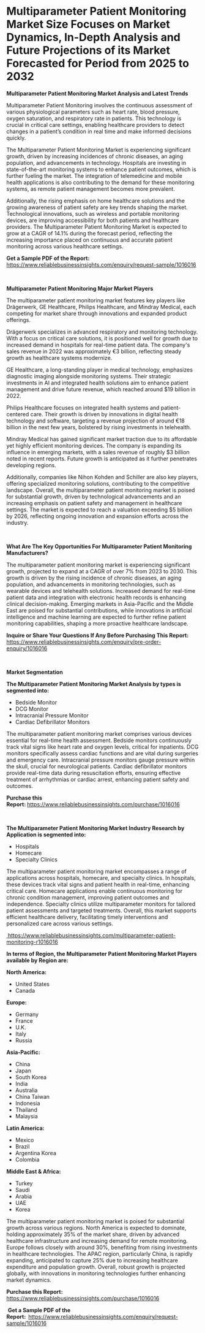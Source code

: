 <p><h1>Multiparameter Patient Monitoring Market Size Focuses on Market Dynamics, In-Depth Analysis and Future Projections of its Market Forecasted for Period from 2025 to 2032</h1></p><p><strong>Multiparameter Patient Monitoring Market Analysis and Latest Trends</strong></p>
<p><p>Multiparameter Patient Monitoring involves the continuous assessment of various physiological parameters such as heart rate, blood pressure, oxygen saturation, and respiratory rate in patients. This technology is crucial in critical care settings, enabling healthcare providers to detect changes in a patient’s condition in real time and make informed decisions quickly.</p><p>The Multiparameter Patient Monitoring Market is experiencing significant growth, driven by increasing incidences of chronic diseases, an aging population, and advancements in technology. Hospitals are investing in state-of-the-art monitoring systems to enhance patient outcomes, which is further fueling the market. The integration of telemedicine and mobile health applications is also contributing to the demand for these monitoring systems, as remote patient management becomes more prevalent.</p><p>Additionally, the rising emphasis on home healthcare solutions and the growing awareness of patient safety are key trends shaping the market. Technological innovations, such as wireless and portable monitoring devices, are improving accessibility for both patients and healthcare providers. The Multiparameter Patient Monitoring Market is expected to grow at a CAGR of 14.1% during the forecast period, reflecting the increasing importance placed on continuous and accurate patient monitoring across various healthcare settings.</p></p>
<p><strong>Get a Sample PDF of the Report:&nbsp;</strong> <a href="https://www.reliablebusinessinsights.com/enquiry/request-sample/1016016?utm_campaign=3092&utm_medium=2&utm_source=Github&utm_content=ia&utm_term=16042025&utm_id=multiparameter-patient-monitoring">https://www.reliablebusinessinsights.com/enquiry/request-sample/1016016</a></p>
<p>&nbsp;</p>
<p><strong>Multiparameter Patient Monitoring Major Market Players</strong></p>
<p><p>The multiparameter patient monitoring market features key players like Drägerwerk, GE Healthcare, Philips Healthcare, and Mindray Medical, each competing for market share through innovations and expanded product offerings. </p><p>Drägerwerk specializes in advanced respiratory and monitoring technology. With a focus on critical care solutions, it is positioned well for growth due to increased demand in hospitals for real-time patient data. The company's sales revenue in 2022 was approximately €3 billion, reflecting steady growth as healthcare systems modernize.</p><p>GE Healthcare, a long-standing player in medical technology, emphasizes diagnostic imaging alongside monitoring systems. Their strategic investments in AI and integrated health solutions aim to enhance patient management and drive future revenue, which reached around $19 billion in 2022. </p><p>Philips Healthcare focuses on integrated health systems and patient-centered care. Their growth is driven by innovations in digital health technology and software, targeting a revenue projection of around €18 billion in the next few years, bolstered by rising investments in telehealth.</p><p>Mindray Medical has gained significant market traction due to its affordable yet highly efficient monitoring devices. The company is expanding its influence in emerging markets, with a sales revenue of roughly $3 billion noted in recent reports. Future growth is anticipated as it further penetrates developing regions.</p><p>Additionally, companies like Nihon Kohden and Schiller are also key players, offering specialized monitoring solutions, contributing to the competitive landscape. Overall, the multiparameter patient monitoring market is poised for substantial growth, driven by technological advancements and an increasing emphasis on patient safety and management in healthcare settings. The market is expected to reach a valuation exceeding $5 billion by 2026, reflecting ongoing innovation and expansion efforts across the industry.</p></p>
<p>&nbsp;</p>
<p><strong>What Are The Key Opportunities For Multiparameter Patient Monitoring Manufacturers?</strong></p>
<p><p>The multiparameter patient monitoring market is experiencing significant growth, projected to expand at a CAGR of over 7% from 2023 to 2030. This growth is driven by the rising incidence of chronic diseases, an aging population, and advancements in monitoring technologies, such as wearable devices and telehealth solutions. Increased demand for real-time patient data and integration with electronic health records is enhancing clinical decision-making. Emerging markets in Asia-Pacific and the Middle East are poised for substantial contributions, while innovations in artificial intelligence and machine learning are expected to further refine patient monitoring capabilities, shaping a more proactive healthcare landscape.</p></p>
<p><strong>Inquire or Share Your Questions If Any Before Purchasing This Report:</strong> <a href="https://www.reliablebusinessinsights.com/enquiry/pre-order-enquiry/1016016?utm_campaign=3092&utm_medium=2&utm_source=Github&utm_content=ia&utm_term=16042025&utm_id=multiparameter-patient-monitoring">https://www.reliablebusinessinsights.com/enquiry/pre-order-enquiry/1016016</a></p>
<p>&nbsp;</p>
<p><strong>Market Segmentation</strong></p>
<p><strong>The Multiparameter Patient Monitoring Market Analysis by types is segmented into:</strong></p>
<p><ul><li>Bedside Monitor</li><li>DCG Monitor</li><li>Intracranial Pressure Monitor</li><li>Cardiac Defibrillator Monitors</li></ul></p>
<p><p>The multiparameter patient monitoring market comprises various devices essential for real-time health assessment. Bedside monitors continuously track vital signs like heart rate and oxygen levels, critical for inpatients. DCG monitors specifically assess cardiac functions and are vital during surgeries and emergency care. Intracranial pressure monitors gauge pressure within the skull, crucial for neurological patients. Cardiac defibrillator monitors provide real-time data during resuscitation efforts, ensuring effective treatment of arrhythmias or cardiac arrest, enhancing patient safety and outcomes.</p></p>
<p><strong>Purchase this Report:&nbsp;</strong><a href="https://www.reliablebusinessinsights.com/purchase/1016016?utm_campaign=3092&utm_medium=2&utm_source=Github&utm_content=ia&utm_term=16042025&utm_id=multiparameter-patient-monitoring">https://www.reliablebusinessinsights.com/purchase/1016016</a></p>
<p>&nbsp;</p>
<p><strong>The Multiparameter Patient Monitoring Market Industry Research by Application is segmented into:</strong></p>
<p><ul><li>Hospitals</li><li>Homecare</li><li>Specialty Clinics</li></ul></p>
<p><p>The multiparameter patient monitoring market encompasses a range of applications across hospitals, homecare, and specialty clinics. In hospitals, these devices track vital signs and patient health in real-time, enhancing critical care. Homecare applications enable continuous monitoring for chronic condition management, improving patient outcomes and independence. Specialty clinics utilize multiparameter monitors for tailored patient assessments and targeted treatments. Overall, this market supports efficient healthcare delivery, facilitating timely interventions and personalized care across various settings.</p></p>
<p><a href="https://www.reliablebusinessinsights.com/multiparameter-patient-monitoring-r1016016?utm_campaign=3092&utm_medium=2&utm_source=Github&utm_content=ia&utm_term=16042025&utm_id=multiparameter-patient-monitoring">&nbsp;https://www.reliablebusinessinsights.com/multiparameter-patient-monitoring-r1016016</a></p>
<p><strong>In terms of Region, the Multiparameter Patient Monitoring Market Players available by Region are:</strong></p>
<p>
    <p> <strong> North America: </strong>
        <ul>
            <li>United States</li>
            <li>Canada</li>
        </ul>
        </p> 
    <p> <strong> Europe: </strong>
        <ul>
            <li>Germany</li>
            <li>France</li>
            <li>U.K.</li>
            <li>Italy</li>
            <li>Russia</li>
        </ul>
        </p> 
    <p> <strong> Asia-Pacific: </strong>
        <ul>
            <li>China</li>
            <li>Japan</li>
            <li>South Korea</li>
            <li>India</li>
            <li>Australia</li>
            <li>China Taiwan</li>
            <li>Indonesia</li>
            <li>Thailand</li>
            <li>Malaysia</li>
        </ul>
        </p> 
    <p> <strong> Latin America: </strong>
        <ul>
            <li>Mexico</li>
            <li>Brazil</li>
            <li>Argentina Korea</li>
            <li>Colombia</li>
        </ul>
        </p> 
    <p> <strong> Middle East & Africa: </strong>
        <ul>
            <li>Turkey</li>
            <li>Saudi</li>
            <li>Arabia</li>
            <li>UAE</li>
            <li>Korea</li>
        </ul>
    </p>
    </p>
<p><p>The multiparameter patient monitoring market is poised for substantial growth across various regions. North America is expected to dominate, holding approximately 35% of the market share, driven by advanced healthcare infrastructure and increasing demand for remote monitoring. Europe follows closely with around 30%, benefiting from rising investments in healthcare technologies. The APAC region, particularly China, is rapidly expanding, anticipated to capture 25% due to increasing healthcare expenditure and population growth. Overall, robust growth is projected globally, with innovations in monitoring technologies further enhancing market dynamics.</p></p>
<p><strong>Purchase this Report: </strong><a href="https://www.reliablebusinessinsights.com/purchase/1016016?utm_campaign=3092&utm_medium=2&utm_source=Github&utm_content=ia&utm_term=16042025&utm_id=multiparameter-patient-monitoring">https://www.reliablebusinessinsights.com/purchase/1016016</a></p>
<p>&nbsp;<strong>Get a Sample PDF of the Report:&nbsp;&nbsp;</strong><a href="https://www.reliablebusinessinsights.com/enquiry/request-sample/1016016?utm_campaign=3092&utm_medium=2&utm_source=Github&utm_content=ia&utm_term=16042025&utm_id=multiparameter-patient-monitoring">https://www.reliablebusinessinsights.com/enquiry/request-sample/1016016</a></p>
<p><strong></strong></p>
<p><p></p><p></p><p></p></p>